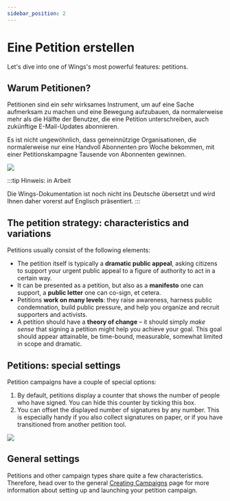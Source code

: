 ```yaml
---
sidebar_position: 2
---
```


# Eine Petition erstellen

Let's dive into one of Wings's most powerful features: petitions.

## Warum Petitionen?

Petitionen sind ein sehr wirksames Instrument, um auf eine Sache aufmerksam zu machen und eine Bewegung aufzubauen, da normalerweise mehr als die Hälfte der Benutzer, die eine Petition unterschreiben, auch zukünftige E-Mail-Updates abonnieren.

Es ist nicht ungewöhnlich, dass gemeinnützige Organisationen, die normalerweise nur eine Handvoll Abonnenten pro Woche bekommen, mit einer Petitionskampagne Tausende von Abonnenten gewinnen.

![](https://screens.wings.dev/wings-petition-example-l6mxOum3PTo3HrD5Q6NsStni3ilbPKZZExWuAfYxUkfDLvPrTHp9a2gsZjM7e7hZNEQ1mrzGuJm6izN0PMjBJTQ102ubxy35SIRY.jpeg)

:::tip Hinweis: in Arbeit

Die Wings-Dokumentation ist noch nicht ins Deutsche übersetzt und wird Ihnen daher vorerst auf Englisch präsentiert.
:::

## The petition strategy: characteristics and variations

Petitions usually consist of the following elements:

- The petition itself is typically a **dramatic public appeal**, asking citizens to support your urgent public appeal to a figure of authority to act in a certain way.
- It can be presented as a petition, but also as a **manifesto** one can support, a **public letter** one can co-sign, et cetera.
- Petitions **work on many levels**: they raise awareness, harness public condemnation, build public pressure, and help you organize and recruit supporters and activists.
- A petition should have a **theory of change** – it should simply _make sense_ that signing a petition might help you achieve your goal. This goal should appear attainable, be time-bound, measurable, somewhat limited in scope and dramatic.

## Petitions: special settings

Petition campaigns have a couple of special options:

1. By default, petitions display a counter that shows the number of people who have signed. You can hide this counter by ticking this box.
2. You can offset the displayed number of signatures by any number. This is especially handy if you also collect signatures on paper, or if you have transitioned from another petition tool.

![](https://screens.wings.dev/CleanShot-2020-02-23-at-22.37.37-1582493891.png)

## General settings

Petitions and other campaign types share quite a few characteristics. Therefore, head over to the general [Creating Campaigns](creating-campaigns) page for more information about setting up and launching your petition campaign.
